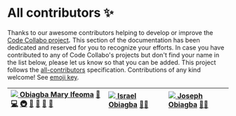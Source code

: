 # All contributors ✨

Thanks to our awesome contributors helping to develop or improve the [Code Collabo project](https://github.com/code-collabo)_**.**_ This section of the documentation has been dedicated and reserved for you to recognize your efforts. In case you have contributed to any of Code Collabo's projects but don't find your name in the list below, please let us know so that you can be added. This project follows the [all-contributors](https://github.com/all-contributors/all-contributors) specification. Contributions of any kind welcome! See [emoji key](https://allcontributors.org/docs/en/emoji-key).

| [![](https://avatars.githubusercontent.com/u/45185388?v=4?s=100) **Obiagba Mary Ifeoma**](https://github.com/Ifycode) [📖](https://github.com/code-collabo/docs/commits?author=Ifycode) [💻](https://github.com/code-collabo/docs/commits?author=Ifycode) [🚇](all-contributors.md#infra-Ifycode) [🚧](all-contributors.md#maintenance-Ifycode) [👀](https://github.com/code-collabo/docs/pulls?q=is%3Apr+reviewed-by%3AIfycode) [📆](all-contributors.md#projectManagement-Ifycode) [🤔](all-contributors.md#ideas-Ifycode) | [![](https://avatars.githubusercontent.com/u/14045379?v=4?s=100) **Israel Obiagba**](https://github.com/IsraelObiagba) [🧑‍🏫](all-contributors.md#mentoring-IsraelObiagba) | [![](https://avatars.githubusercontent.com/u/42423547?v=4?s=100) **Joseph Obiagba**](https://github.com/jiobiagba) [🧑‍🏫](all-contributors.md#mentoring-jiobiagba) |
| :--- | :--- | :--- |


